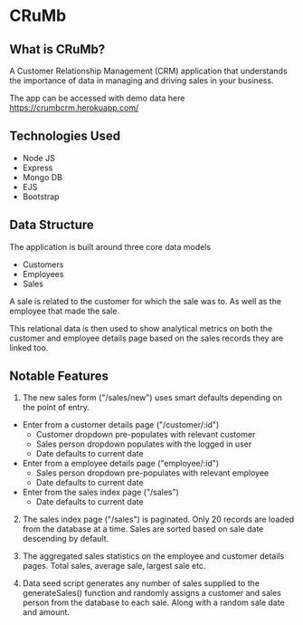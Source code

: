 # CRuMb

## What is CRuMb?

A Customer Relationship Management (CRM) application that understands the importance of data in managing and driving sales in your business.

The app can be accessed with demo data here https://crumbcrm.herokuapp.com/

## Technologies Used
- Node JS 
- Express
- Mongo DB
- EJS 
- Bootstrap

## Data Structure
The application is built around three core data models
- Customers
- Employees
- Sales

A sale is related to the customer for which the sale was to. As well as the employee that made the sale.

This relational data is then used to show analytical metrics on both the customer and employee details page based on the sales records they are linked too. 

## Notable Features

1. The new sales form ("/sales/new") uses smart defaults depending on the point of entry. 
- Enter from a customer details page ("/customer/:id") 
  - Customer dropdown pre-populates with relevant customer
  - Sales person dropdown populates with the logged in user
  - Date defaults to current date
- Enter from a employee details page ("employee/:id")
  - Sales person dropdown pre-populates with relevant employee
  - Date defaults to current date
- Enter from the sales index page ("/sales")
  - Date defaults to current date

2. The sales index page ("/sales") is paginated. Only 20 records are loaded from the database at a time. Sales are sorted based on sale date descending by default.

3. The aggregated sales statistics on the employee and customer details pages. Total sales, average sale, largest sale etc. 

4. Data seed script generates any number of sales supplied to the generateSales() function and randomly assigns a customer and sales person from the database to each sale. Along with a random sale date and amount. 





